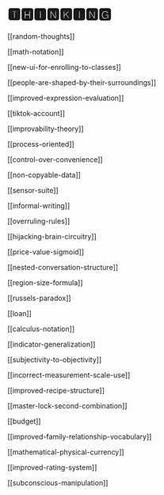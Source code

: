 # 🆃🅷🅸🅽🅺🅸🅽🅶

[[random-thoughts]]

[[math-notation]]

[[new-ui-for-enrolling-to-classes]]

[[people-are-shaped-by-their-surroundings]]

[[improved-expression-evaluation]]

[[tiktok-account]]

[[improvability-theory]]

[[process-oriented]]

[[control-over-convenience]]

[[non-copyable-data]]

[[sensor-suite]]

[[informal-writing]]

[[overruling-rules]]

[[hijacking-brain-circuitry]]

[[price-value-sigmoid]]

[[nested-conversation-structure]]

[[region-size-formula]]

[[russels-paradox]]

[[loan]]

[[calculus-notation]]

[[indicator-generalization]]

[[subjectivity-to-objectivity]]

[[incorrect-measurement-scale-use]]

[[improved-recipe-structure]]

[[master-lock-second-combination]]

[[budget]]

[[improved-family-relationship-vocabulary]]

[[mathematical-physical-currency]]

[[improved-rating-system]]

[[subconscious-manipulation]]
